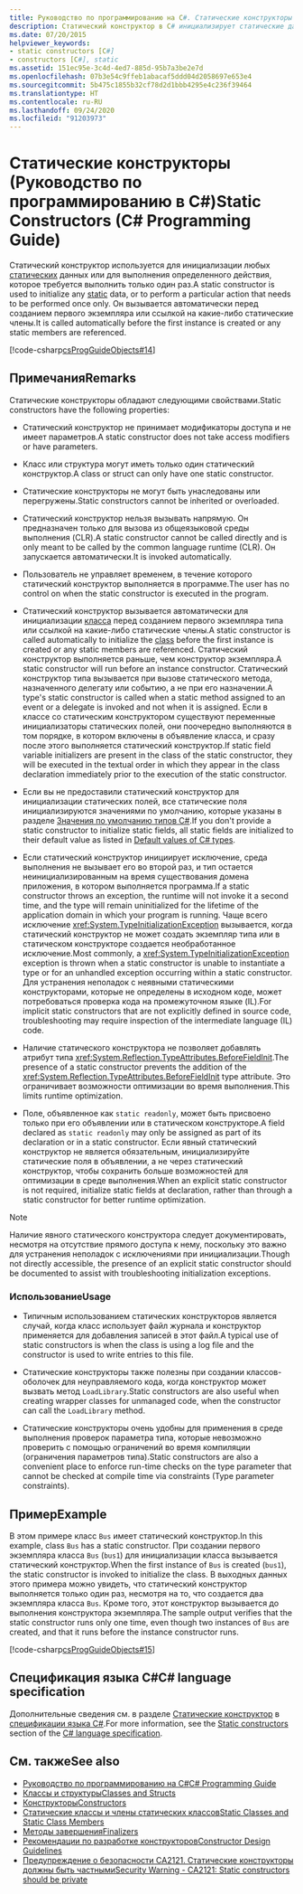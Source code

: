 ```yaml
---
title: Руководство по программированию на C#. Статические конструкторы
description: Статический конструктор в C# инициализирует статические данные или выполняет действие, выполняемое только один раз перед созданием первого экземпляра или ссылки на статические члены.
ms.date: 07/20/2015
helpviewer_keywords:
- static constructors [C#]
- constructors [C#], static
ms.assetid: 151ec95e-3c4d-4ed7-885d-95b7a3be2e7d
ms.openlocfilehash: 07b3e54c9ffeb1abacaf5ddd04d2058697e653e4
ms.sourcegitcommit: 5b475c1855b32cf78d2d1bbb4295e4c236f39464
ms.translationtype: HT
ms.contentlocale: ru-RU
ms.lasthandoff: 09/24/2020
ms.locfileid: "91203973"
---
```

# <a name="static-constructors-c-programming-guide"></a><span data-ttu-id="8fa9c-103">Статические конструкторы (Руководство по программированию в C#)</span><span class="sxs-lookup"><span data-stu-id="8fa9c-103">Static Constructors (C# Programming Guide)</span></span>

<span data-ttu-id="8fa9c-104">Статический конструктор используется для инициализации любых [статических](../../language-reference/keywords/static.md) данных или для выполнения определенного действия, которое требуется выполнить только один раз.</span><span class="sxs-lookup"><span data-stu-id="8fa9c-104">A static constructor is used to initialize any [static](../../language-reference/keywords/static.md) data, or to perform a particular action that needs to be performed once only.</span></span> <span data-ttu-id="8fa9c-105">Он вызывается автоматически перед созданием первого экземпляра или ссылкой на какие-либо статические члены.</span><span class="sxs-lookup"><span data-stu-id="8fa9c-105">It is called automatically before the first instance is created or any static members are referenced.</span></span>  
  
 [!code-csharp[csProgGuideObjects#14](~/samples/snippets/csharp/VS_Snippets_VBCSharp/csProgGuideObjects/CS/Objects.cs#14)]  

## <a name="remarks"></a><span data-ttu-id="8fa9c-106">Примечания</span><span class="sxs-lookup"><span data-stu-id="8fa9c-106">Remarks</span></span>

<span data-ttu-id="8fa9c-107">Статические конструкторы обладают следующими свойствами.</span><span class="sxs-lookup"><span data-stu-id="8fa9c-107">Static constructors have the following properties:</span></span>  
  
- <span data-ttu-id="8fa9c-108">Статический конструктор не принимает модификаторы доступа и не имеет параметров.</span><span class="sxs-lookup"><span data-stu-id="8fa9c-108">A static constructor does not take access modifiers or have parameters.</span></span>  

- <span data-ttu-id="8fa9c-109">Класс или структура могут иметь только один статический конструктор.</span><span class="sxs-lookup"><span data-stu-id="8fa9c-109">A class or struct can only have one static constructor.</span></span>

- <span data-ttu-id="8fa9c-110">Статические конструкторы не могут быть унаследованы или перегружены.</span><span class="sxs-lookup"><span data-stu-id="8fa9c-110">Static constructors cannot be inherited or overloaded.</span></span>

- <span data-ttu-id="8fa9c-111">Статический конструктор нельзя вызывать напрямую. Он предназначен только для вызова из общеязыковой среды выполнения (CLR).</span><span class="sxs-lookup"><span data-stu-id="8fa9c-111">A static constructor cannot be called directly and is only meant to be called by the common language runtime (CLR).</span></span> <span data-ttu-id="8fa9c-112">Он запускается автоматически.</span><span class="sxs-lookup"><span data-stu-id="8fa9c-112">It is invoked automatically.</span></span>

- <span data-ttu-id="8fa9c-113">Пользователь не управляет временем, в течение которого статический конструктор выполняется в программе.</span><span class="sxs-lookup"><span data-stu-id="8fa9c-113">The user has no control on when the static constructor is executed in the program.</span></span>
  
- <span data-ttu-id="8fa9c-114">Статический конструктор вызывается автоматически для инициализации [класса](../../language-reference/keywords/class.md) перед созданием первого экземпляра типа или ссылкой на какие-либо статические члены.</span><span class="sxs-lookup"><span data-stu-id="8fa9c-114">A static constructor is called automatically to initialize the [class](../../language-reference/keywords/class.md) before the first instance is created or any static members are referenced.</span></span> <span data-ttu-id="8fa9c-115">Статический конструктор выполняется раньше, чем конструктор экземпляра.</span><span class="sxs-lookup"><span data-stu-id="8fa9c-115">A static constructor will run before an instance constructor.</span></span> <span data-ttu-id="8fa9c-116">Статический конструктор типа вызывается при вызове статического метода, назначенного делегату или событию, а не при его назначении.</span><span class="sxs-lookup"><span data-stu-id="8fa9c-116">A type's static constructor is called when a static method assigned to an event or a delegate is invoked and not when it is assigned.</span></span> <span data-ttu-id="8fa9c-117">Если в классе со статическим конструктором существуют переменные инициализаторы статических полей, они поочередно выполняются в том порядке, в котором включены в объявление класса, и сразу после этого выполняется статический конструктор.</span><span class="sxs-lookup"><span data-stu-id="8fa9c-117">If static field variable initializers are present in the class of the static constructor, they will be executed in the textual order in which they appear in the class declaration immediately prior to the execution of the static constructor.</span></span>

- <span data-ttu-id="8fa9c-118">Если вы не предоставили статический конструктор для инициализации статических полей, все статические поля инициализируются значениями по умолчанию, которые указаны в разделе [Значения по умолчанию типов C#](../../language-reference/builtin-types/default-values.md).</span><span class="sxs-lookup"><span data-stu-id="8fa9c-118">If you don't provide a static constructor to initialize static fields, all static fields are initialized to their default value as listed in [Default values of C# types](../../language-reference/builtin-types/default-values.md).</span></span>
  
- <span data-ttu-id="8fa9c-119">Если статический конструктор инициирует исключение, среда выполнения не вызывает его во второй раз, и тип остается неинициализированным на время существования домена приложения, в котором выполняется программа.</span><span class="sxs-lookup"><span data-stu-id="8fa9c-119">If a static constructor throws an exception, the runtime will not invoke it a second time, and the type will remain uninitialized for the lifetime of the application domain in which your program is running.</span></span> <span data-ttu-id="8fa9c-120">Чаще всего исключение <xref:System.TypeInitializationException> вызывается, когда статический конструктор не может создать экземпляр типа или в статическом конструкторе создается необработанное исключение.</span><span class="sxs-lookup"><span data-stu-id="8fa9c-120">Most commonly, a <xref:System.TypeInitializationException> exception is thrown when a static constructor is unable to instantiate a type or for an unhandled exception occurring within a static constructor.</span></span> <span data-ttu-id="8fa9c-121">Для устранения неполадок с неявными статическими конструкторами, которые не определены в исходном коде, может потребоваться проверка кода на промежуточном языке (IL).</span><span class="sxs-lookup"><span data-stu-id="8fa9c-121">For implicit static constructors that are not explicitly defined in source code, troubleshooting may require inspection of the intermediate language (IL) code.</span></span>

- <span data-ttu-id="8fa9c-122">Наличие статического конструктора не позволяет добавлять атрибут типа <xref:System.Reflection.TypeAttributes.BeforeFieldInit>.</span><span class="sxs-lookup"><span data-stu-id="8fa9c-122">The presence of a static constructor prevents the addition of the <xref:System.Reflection.TypeAttributes.BeforeFieldInit> type attribute.</span></span> <span data-ttu-id="8fa9c-123">Это ограничивает возможности оптимизации во время выполнения.</span><span class="sxs-lookup"><span data-stu-id="8fa9c-123">This limits runtime optimization.</span></span>

- <span data-ttu-id="8fa9c-124">Поле, объявленное как `static readonly`, может быть присвоено только при его объявлении или в статическом конструкторе.</span><span class="sxs-lookup"><span data-stu-id="8fa9c-124">A field declared as `static readonly` may only be assigned as part of its declaration or in a static constructor.</span></span> <span data-ttu-id="8fa9c-125">Если явный статический конструктор не является обязательным, инициализируйте статические поля в объявлении, а не через статический конструктор, чтобы сохранить больше возможностей для оптимизации в среде выполнения.</span><span class="sxs-lookup"><span data-stu-id="8fa9c-125">When an explicit static constructor is not required, initialize static fields at declaration, rather than through a static constructor for better runtime optimization.</span></span>

> [!Note]
> <span data-ttu-id="8fa9c-126">Наличие явного статического конструктора следует документировать, несмотря на отсутствие прямого доступа к нему, поскольку это важно для устранения неполадок с исключениями при инициализации.</span><span class="sxs-lookup"><span data-stu-id="8fa9c-126">Though not directly accessible, the presence of an explicit static constructor should be documented to assist with troubleshooting initialization exceptions.</span></span>

### <a name="usage"></a><span data-ttu-id="8fa9c-127">Использование</span><span class="sxs-lookup"><span data-stu-id="8fa9c-127">Usage</span></span>

- <span data-ttu-id="8fa9c-128">Типичным использованием статических конструкторов является случай, когда класс использует файл журнала и конструктор применяется для добавления записей в этот файл.</span><span class="sxs-lookup"><span data-stu-id="8fa9c-128">A typical use of static constructors is when the class is using a log file and the constructor is used to write entries to this file.</span></span>  
- <span data-ttu-id="8fa9c-129">Статические конструкторы также полезны при создании классов-оболочек для неуправляемого кода, когда конструктор может вызвать метод `LoadLibrary`.</span><span class="sxs-lookup"><span data-stu-id="8fa9c-129">Static constructors are also useful when creating wrapper classes for unmanaged code, when the constructor can call the `LoadLibrary` method.</span></span>  

- <span data-ttu-id="8fa9c-130">Статические конструкторы очень удобны для применения в среде выполнения проверок параметра типа, которые невозможно проверить с помощью ограничений во время компиляции (ограничения параметров типа).</span><span class="sxs-lookup"><span data-stu-id="8fa9c-130">Static constructors are also a convenient place to enforce run-time checks on the type parameter that cannot be checked at compile time via constraints (Type parameter constraints).</span></span>

## <a name="example"></a><span data-ttu-id="8fa9c-131">Пример</span><span class="sxs-lookup"><span data-stu-id="8fa9c-131">Example</span></span>

 <span data-ttu-id="8fa9c-132">В этом примере класс `Bus` имеет статический конструктор.</span><span class="sxs-lookup"><span data-stu-id="8fa9c-132">In this example, class `Bus` has a static constructor.</span></span> <span data-ttu-id="8fa9c-133">При создании первого экземпляра класса `Bus` (`bus1`) для инициализации класса вызывается статический конструктор.</span><span class="sxs-lookup"><span data-stu-id="8fa9c-133">When the first instance of `Bus` is created (`bus1`), the static constructor is invoked to initialize the class.</span></span> <span data-ttu-id="8fa9c-134">В выходных данных этого примера можно увидеть, что статический конструктор выполняется только один раз, несмотря на то, что создается два экземпляра класса `Bus`. Кроме того, этот конструктор вызывается до выполнения конструктора экземпляра.</span><span class="sxs-lookup"><span data-stu-id="8fa9c-134">The sample output verifies that the static constructor runs only one time, even though two instances of `Bus` are created, and that it runs before the instance constructor runs.</span></span>  
  
 [!code-csharp[csProgGuideObjects#15](~/samples/snippets/csharp/VS_Snippets_VBCSharp/csProgGuideObjects/CS/Objects.cs#15)]

## <a name="c-language-specification"></a><span data-ttu-id="8fa9c-135">Спецификация языка C#</span><span class="sxs-lookup"><span data-stu-id="8fa9c-135">C# language specification</span></span>

<span data-ttu-id="8fa9c-136">Дополнительные сведения см. в разделе [Статические конструктор](~/_csharplang/spec/classes.md#static-constructors) в [спецификации языка C#](~/_csharplang/spec/introduction.md).</span><span class="sxs-lookup"><span data-stu-id="8fa9c-136">For more information, see the [Static constructors](~/_csharplang/spec/classes.md#static-constructors) section of the [C# language specification](~/_csharplang/spec/introduction.md).</span></span>
  
## <a name="see-also"></a><span data-ttu-id="8fa9c-137">См. также</span><span class="sxs-lookup"><span data-stu-id="8fa9c-137">See also</span></span>

- [<span data-ttu-id="8fa9c-138">Руководство по программированию на C#</span><span class="sxs-lookup"><span data-stu-id="8fa9c-138">C# Programming Guide</span></span>](../index.md)
- [<span data-ttu-id="8fa9c-139">Классы и структуры</span><span class="sxs-lookup"><span data-stu-id="8fa9c-139">Classes and Structs</span></span>](./index.md)
- [<span data-ttu-id="8fa9c-140">Конструкторы</span><span class="sxs-lookup"><span data-stu-id="8fa9c-140">Constructors</span></span>](./constructors.md)
- [<span data-ttu-id="8fa9c-141">Статические классы и члены статических классов</span><span class="sxs-lookup"><span data-stu-id="8fa9c-141">Static Classes and Static Class Members</span></span>](./static-classes-and-static-class-members.md)
- [<span data-ttu-id="8fa9c-142">Методы завершения</span><span class="sxs-lookup"><span data-stu-id="8fa9c-142">Finalizers</span></span>](./destructors.md)
- [<span data-ttu-id="8fa9c-143">Рекомендации по разработке конструкторов</span><span class="sxs-lookup"><span data-stu-id="8fa9c-143">Constructor Design Guidelines</span></span>](../../../standard/design-guidelines/constructor.md#type-constructor-guidelines)
- [<span data-ttu-id="8fa9c-144">Предупреждение о безопасности CA2121. Статические конструкторы должны быть частными</span><span class="sxs-lookup"><span data-stu-id="8fa9c-144">Security Warning - CA2121: Static constructors should be private</span></span>](/visualstudio/code-quality/ca2121-static-constructors-should-be-private)
